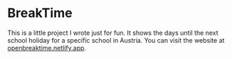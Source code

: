 # BreakTime

This is a little project I wrote just for fun. It shows the days until the next school holiday for a specific school in Austria.
You can visit the website at [openbreaktime.netlify.app](openbreaktime.netlify.app).
